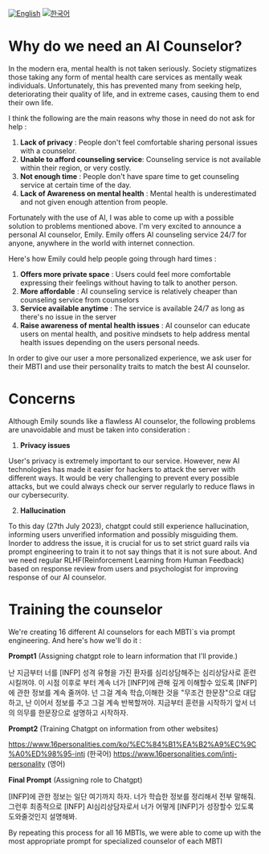[![English](https://img.shields.io/badge/lang-English-blue.svg)](https://github.com/juho-creator/AI_Counselor/blob/main/README.md)
[![한국어](https://img.shields.io/badge/lang-한국어-red.svg)](https://github.com/juho-creator/AI_Counselor/blob/main/README_KR.md)

# Why do we need an AI Counselor?
In the modern era, mental health is not taken seriously. Society stigmatizes those taking any form of mental health care services as mentally weak individuals.
Unfortunately, this has prevented many from seeking help, deteriorating their quality of life, and in extreme cases, causing them to end their own life.

I think the following are the main reasons why those in need do not ask for help :
1. **Lack of privacy** : People don't feel comfortable sharing personal issues with a counselor. 
2. **Unable to afford counseling service**: Counseling service is not available within their region, or very costly.
3. **Not enough time** : People don't have spare time to get counseling service at certain time of the day.
4. **Lack of Awareness on mental health** : Mental health is underestimated and not given enough attention from people.

Fortunately with the use of AI, I was able to come up with a possible solution to problems mentioned above. 
I'm very excited to announce a personal AI counselor, Emily.
Emily offers AI counseling service 24/7 for anyone, anywhere in the world with internet connection.

Here's how Emily could help people going through hard times :
1. **Offers more private space** : Users could feel more comfortable expressing their feelings without having to talk to another person.
2. **More affordable** : AI counseling service is relatively cheaper than counseling service from counselors
3. **Service available anytime** : The service is available 24/7 as long as there's no issue in the server
4. **Raise awareness of mental health issues** : AI counselor can educate users on mental health, and positive mindsets to help address mental health issues depending on the users personal needs.

In order to give our user a more personalized experience, we ask user for their MBTI and use their personality traits to match the best AI counselor.



# Concerns

Although Emily sounds like a flawless AI counselor, the following problems are unavoidable and must be taken into consideration :

1. **Privacy issues**

User's privacy is extremely important to our service. However, new AI technologies has made it easier for hackers to attack the server with different ways.
It would be very challenging to prevent every possible attacks, but we could always check our server regularly to reduce flaws in our 
cybersecurity.

2.  **Hallucination**

To this day (27th July  2023), chatgpt could still experience hallucination, informing users unverified information and possibly misguiding them. Inorder to address the issue, it is crucial for us to set strict guard rails via prompt engineering to train it to not say things that
it is not sure about. And we need regular RLHF(Reinforcement Learning from Human Feedback) based on response review from users and psychologist for improving response of our AI counselor.



# Training the counselor
We're creating 16 different AI counselors for each MBTI`s via prompt engineering. And here's how we'll do it :

**Prompt1** (Assigning chatgpt role to learn information that I'll provide.)

난 지금부터 너를 [INFP] 성격 유형을 가진 환자를  심리상담해주는 심리상담사로 훈련시킬꺼야. 이 시점 이후로 부터 계속 너가 [INFP]에 관해 깊게 이해할수 있도록 [INFP]에 관한 정보를 계속 줄꺼야. 넌 그걸 계속 학습,이해한 것을 "무조건 한문장"으로 대답하고, 난 이어서 정보를 주고 그걸 계속 반복할꺼야. 지금부터 훈련을 시작하기 앞서 너의 의무를 한문장으로 설명하고 시작하자.



**Prompt2**  (Training Chatgpt on information from other websites)

https://www.16personalities.com/ko/%EC%84%B1%EA%B2%A9%EC%9C%A0%ED%98%95-intj (한국어)
https://www.16personalities.com/intj-personality (영어)


**Final Prompt** (Assigning role to Chatgpt) 

[INFP]에 관한 정보는 일단 여기까지 하자.  너가 학습한 정보를 정리해서 전부 말해줘. 그런후 최종적으로 [INFP] AI심리상담자로서 너가 어떻게 [INFP]가 성장할수 있도록 도와줄것인지 설명해봐.


By repeating this process for all 16 MBTIs, we were able to come up with the most appropriate prompt for specialized counselor of each MBTI
